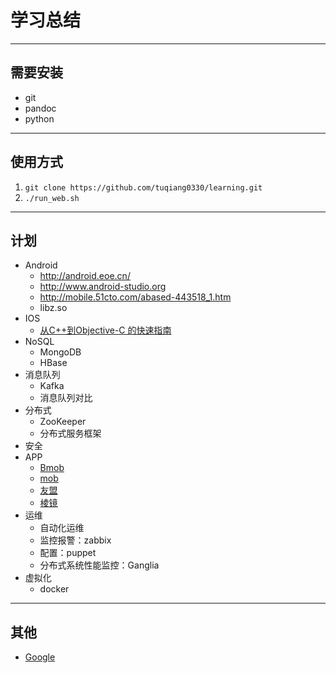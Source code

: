 # 学习总结 #

--------------------------------------------------------------------------------

## 需要安装 ##
+ git
+ pandoc
+ python

--------------------------------------------------------------------------------

## 使用方式 ##
1. `git clone https://github.com/tuqiang0330/learning.git`
2. `./run_web.sh`

--------------------------------------------------------------------------------

## 计划 ##
+ Android
    - <http://android.eoe.cn/>
    - <http://www.android-studio.org>
    - <http://mobile.51cto.com/abased-443518_1.htm>
    - libz.so
+ IOS
    - [从C++到Objective-C 的快速指南](http://www.oschina.net/translate/from-cplusplus-to-objective-c-a-quick-guide)
+ NoSQL
    - MongoDB
    - HBase
+ 消息队列
    - Kafka
    - 消息队列对比
+ 分布式
    - ZooKeeper
    - 分布式服务框架
+ 安全
+ APP
    - [Bmob](http://www.codenow.cn/)
    - [mob](http://mob.com/)
    - [友盟](http://www.umeng.com/)
    - [棱镜](http://www.ljsdk.com/)
+ 运维
    - 自动化运维
    - 监控报警：zabbix
    - 配置：puppet
    - 分布式系统性能监控：Ganglia
+ 虚拟化
    - docker

--------------------------------------------------------------------------------

## 其他 ##
+ [Google](http://64.233.167.104/)
